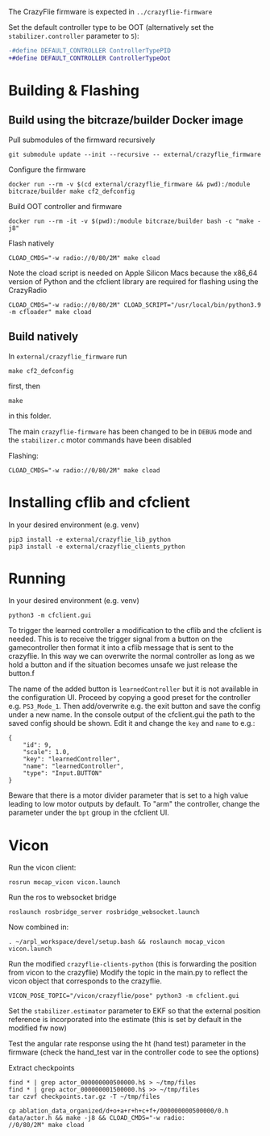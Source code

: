 The CrazyFlie firmware is expected in `../crazyflie-firmware`

Set the default controller type to be OOT (alternatively set the `stabilizer.controller` parameter to `5`):
```diff
-#define DEFAULT_CONTROLLER ControllerTypePID
+#define DEFAULT_CONTROLLER ControllerTypeOot
```


# Building & Flashing
## Build using the bitcraze/builder Docker image
Pull submodules of the firmward recursively
```
git submodule update --init --recursive -- external/crazyflie_firmware  
```

Configure the firmware
```
docker run --rm -v $(cd external/crazyflie_firmware && pwd):/module bitcraze/builder make cf2_defconfig
```

Build OOT controller and firmware
```
docker run --rm -it -v $(pwd):/module bitcraze/builder bash -c "make -j8"
```

Flash natively
```
CLOAD_CMDS="-w radio://0/80/2M" make cload
```

Note the cload script is needed on Apple Silicon Macs because the x86_64 version of Python and the cfclient library are required for flashing using the CrazyRadio

```
CLOAD_CMDS="-w radio://0/80/2M" CLOAD_SCRIPT="/usr/local/bin/python3.9 -m cfloader" make cload
```



## Build natively
In `external/crazyflie_firmware` run
```
make cf2_defconfig
```
first, then
```
make
```
in this folder.


The main `crazyflie-firmware` has been changed to be in `DEBUG` mode and the `stabilizer.c` motor commands have been disabled


Flashing:
```
CLOAD_CMDS="-w radio://0/80/2M" make cload
```

# Installing cflib and cfclient

In your desired environment (e.g. venv)

```
pip3 install -e external/crazyflie_lib_python
pip3 install -e external/crazyflie_clients_python
```

# Running
In your desired environment (e.g. venv)
```
python3 -m cfclient.gui
```

To trigger the learned controller a modification to the cflib and the cfclient is needed. This is to receive the trigger signal from a button on the gamecontroller then format it into a cflib message that is sent to the crazyflie. In this way we can overwrite the normal controller as long as we hold a button and if the situation becomes unsafe we just release the button.f

The name of the added button is `learnedController` but it is not available in the configuration UI. Proceed by copying a good preset for the controller e.g. `PS3_Mode_1`. Then add/overwrite e.g. the exit button and save the config under a new name. In the console output of the cfclient.gui the path to the saved config should be shown. Edit it and change the `key` and `name` to e.g.:
```
{
    "id": 9,
    "scale": 1.0,
    "key": "learnedController",
    "name": "learnedController",
    "type": "Input.BUTTON"
}
```

Beware that there is a motor divider parameter that is set to a high value leading to low motor outputs by default. To "arm" the controller, change the parameter under the `bpt` group in the cfclient UI.

# Vicon
Run the vicon client:
```
rosrun mocap_vicon vicon.launch
```
Run the ros to websocket bridge
```
roslaunch rosbridge_server rosbridge_websocket.launch
```

Now combined in:

```
. ~/arpl_workspace/devel/setup.bash && roslaunch mocap_vicon vicon.launch
```

Run the modified `crazyflie-clients-python` (this is forwarding the position from vicon to the crazyflie)
Modify the topic in the main.py to reflect the vicon object that corresponds to the crazyflie.
```
VICON_POSE_TOPIC="/vicon/crazyflie/pose" python3 -m cfclient.gui
```
Set the `stabilizer.estimator` parameter to EKF so that the external position reference is incorporated into the estimate (this is set by default in the modified fw now)




Test the angular rate response using the ht (hand test) parameter in the firmware (check the hand_test var in the controller code to see the options)



Extract checkpoints

```
find * | grep actor_000000000500000.h$ > ~/tmp/files
find * | grep actor_000000001500000.h$ >> ~/tmp/files
tar czvf checkpoints.tar.gz -T ~/tmp/files
```


```
cp ablation_data_organized/d+o+a+r+h+c+f+/000000000500000/0.h data/actor.h && make -j8 && CLOAD_CMDS="-w radio:
//0/80/2M" make cload
```